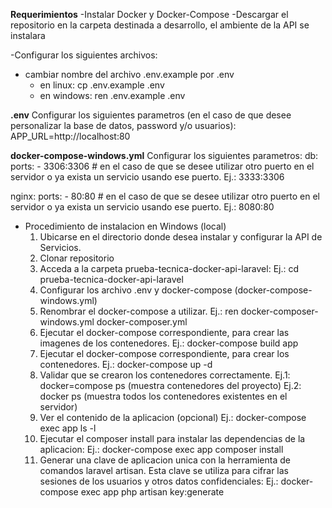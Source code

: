 **Requerimientos**
-Instalar Docker y Docker-Compose [](https://www.docker.com/products/docker-desktop)
-Descargar el repositorio en la carpeta destinada a desarrollo, el ambiente de la API se instalara

-Configurar los siguientes archivos:
* cambiar nombre del archivo .env.example por .env 
    - en linux: cp .env.example .env
    - en windows: ren .env.example .env

**.env**
Configurar los siguientes parametros (en el caso de que desee personalizar la base de datos, password y/o usuarios):
APP_URL=http://localhost:80


**docker-compose-windows.yml**
Configurar los siguientes parametros:
db:
  ports:
    - 3306:3306 # en el caso de que se desee utilizar otro puerto en el servidor o ya exista un servicio usando ese puerto. Ej.: 3333:3306

nginx:
    ports:
      - 80:80 # en el caso de que se desee utilizar otro puerto en el servidor o ya exista un servicio usando ese puerto. Ej.: 8080:80


- Procedimiento de instalacion en Windows (local)
    1. Ubicarse en el directorio donde desea instalar y configurar la API de Servicios.
    2. Clonar repositorio
    3. Acceda a la carpeta prueba-tecnica-docker-api-laravel: 
        Ej.: cd prueba-tecnica-docker-api-laravel
    4. Configurar los archivo .env y docker-compose (docker-compose-windows.yml)
    5. Renombrar el docker-compose a utilizar.
        Ej.: ren docker-composer-windows.yml docker-composer.yml
    6. Ejecutar el docker-compose correspondiente, para crear las imagenes de los contenedores.
        Ej.: docker-compose build app
    7. Ejecutar el docker-compose correspondiente, para crear los contenedores.
        Ej.: docker-compose up -d
    8. Validar que se crearon los contenedores correctamente.
        Ej.1: docker=compose ps (muestra contenedores del proyecto)
        Ej.2: docker ps (muestra todos los contenedores existentes en el servidor)
    9. Ver el contenido de la aplicacion (opcional)
        Ej.: docker-compose exec app ls -l
    10. Ejecutar el composer install para instalar las dependencias de la aplicacion:
        Ej.: docker-compose exec app composer install
    11. Generar una clave de aplicacion unica con la herramienta de comandos laravel artisan. Esta clave se utiliza para cifrar las sesiones de los usuarios y otros datos confidenciales:
        Ej.: docker-compose exec app php artisan key:generate
